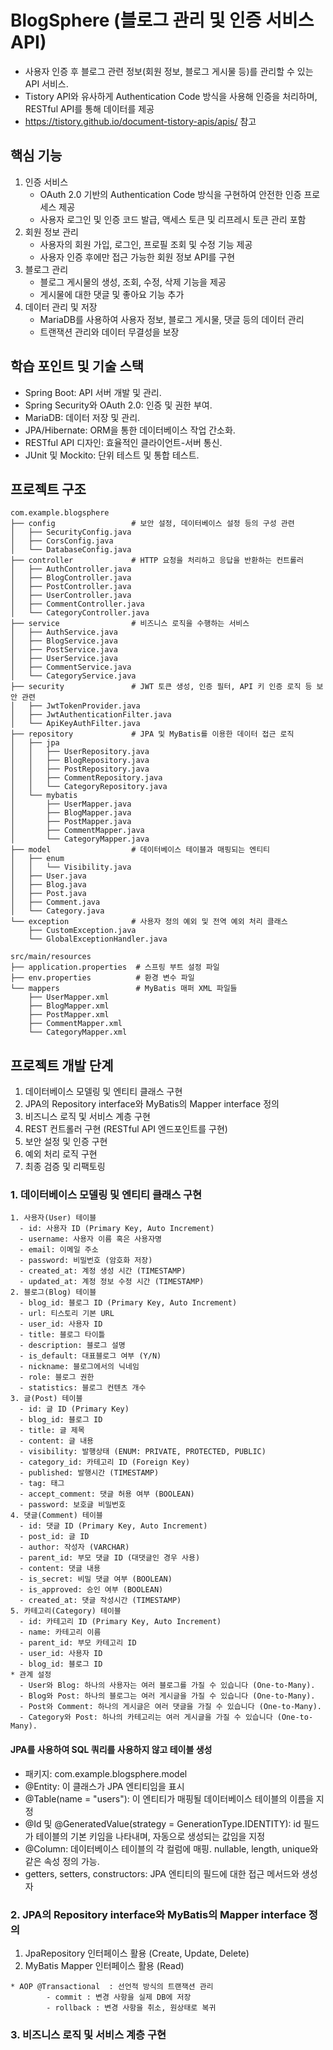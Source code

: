 # BlogSphere (블로그 관리 및 인증 서비스 API)

- 사용자 인증 후 블로그 관련 정보(회원 정보, 블로그 게시물 등)를 관리할 수 있는 API 서비스. 
- Tistory API와 유사하게 Authentication Code 방식을 사용해 인증을 처리하며, RESTful API를 통해 데이터를 제공
- https://tistory.github.io/document-tistory-apis/apis/ 참고

## 핵심 기능
1. 인증 서비스
   - OAuth 2.0 기반의 Authentication Code 방식을 구현하여 안전한 인증 프로세스 제공
   - 사용자 로그인 및 인증 코드 발급, 액세스 토큰 및 리프레시 토큰 관리 포함
2. 회원 정보 관리
   - 사용자의 회원 가입, 로그인, 프로필 조회 및 수정 기능 제공
   - 사용자 인증 후에만 접근 가능한 회원 정보 API를 구현
3. 블로그 관리
   - 블로그 게시물의 생성, 조회, 수정, 삭제 기능을 제공
   - 게시물에 대한 댓글 및 좋아요 기능 추가
4. 데이터 관리 및 저장
   - MariaDB를 사용하여 사용자 정보, 블로그 게시물, 댓글 등의 데이터 관리
   - 트랜잭션 관리와 데이터 무결성을 보장

## 학습 포인트 및 기술 스택
- Spring Boot: API 서버 개발 및 관리.
- Spring Security와 OAuth 2.0: 인증 및 권한 부여.
- MariaDB: 데이터 저장 및 관리.
- JPA/Hibernate: ORM을 통한 데이터베이스 작업 간소화.
- RESTful API 디자인: 효율적인 클라이언트-서버 통신.
- JUnit 및 Mockito: 단위 테스트 및 통합 테스트.

## 프로젝트 구조
```
com.example.blogsphere
├── config                 # 보안 설정, 데이터베이스 설정 등의 구성 관련
│   ├── SecurityConfig.java
│   ├── CorsConfig.java
│   └── DatabaseConfig.java
├── controller             # HTTP 요청을 처리하고 응답을 반환하는 컨트롤러
│   ├── AuthController.java
│   ├── BlogController.java
│   ├── PostController.java
│   ├── UserController.java
│   ├── CommentController.java
│   └── CategoryController.java
├── service                # 비즈니스 로직을 수행하는 서비스
│   ├── AuthService.java
│   ├── BlogService.java
│   ├── PostService.java
│   ├── UserService.java
│   ├── CommentService.java
│   └── CategoryService.java
├── security               # JWT 토큰 생성, 인증 필터, API 키 인증 로직 등 보안 관련
│   ├── JwtTokenProvider.java
│   ├── JwtAuthenticationFilter.java
│   └── ApiKeyAuthFilter.java
├── repository             # JPA 및 MyBatis를 이용한 데이터 접근 로직
│   ├── jpa
│   │   ├── UserRepository.java
│   │   ├── BlogRepository.java
│   │   ├── PostRepository.java
│   │   ├── CommentRepository.java
│   │   └── CategoryRepository.java
│   └── mybatis
│       ├── UserMapper.java
│       ├── BlogMapper.java
│       ├── PostMapper.java
│       ├── CommentMapper.java
│       └── CategoryMapper.java
├── model                  # 데이터베이스 테이블과 매핑되는 엔티티
│   ├── enum
│   │   └── Visibility.java
│   ├── User.java
│   ├── Blog.java
│   ├── Post.java
│   ├── Comment.java
│   └── Category.java
└── exception              # 사용자 정의 예외 및 전역 예외 처리 클래스
    ├── CustomException.java
    └── GlobalExceptionHandler.java

```
```
src/main/resources
├── application.properties  # 스프링 부트 설정 파일
├── env.properties          # 환경 변수 파일
└── mappers                 # MyBatis 매퍼 XML 파일들
    ├── UserMapper.xml
    ├── BlogMapper.xml
    ├── PostMapper.xml
    ├── CommentMapper.xml
    └── CategoryMapper.xml
```

## 프로젝트 개발 단계
1. 데이터베이스 모델링 및 엔티티 클래스 구현
2. JPA의 Repository interface와 MyBatis의 Mapper interface 정의
3. 비즈니스 로직 및 서비스 계층 구현
4. REST 컨트롤러 구현 (RESTful API 엔드포인트를 구현)
5. 보안 설정 및 인증 구현
6. 예외 처리 로직 구현
7. 최종 검증 및 리팩토링


### 1. 데이터베이스 모델링 및 엔티티 클래스 구현
```
1. 사용자(User) 테이블
  - id: 사용자 ID (Primary Key, Auto Increment)
  - username: 사용자 이름 혹은 사용자명
  - email: 이메일 주소
  - password: 비밀번호 (암호화 저장)
  - created_at: 계정 생성 시간 (TIMESTAMP)
  - updated_at: 계정 정보 수정 시간 (TIMESTAMP)
2. 블로그(Blog) 테이블
  - blog_id: 블로그 ID (Primary Key, Auto Increment)
  - url: 티스토리 기본 URL
  - user_id: 사용자 ID 
  - title: 블로그 타이틀
  - description: 블로그 설명
  - is_default: 대표블로그 여부 (Y/N)
  - nickname: 블로그에서의 닉네임
  - role: 블로그 권한
  - statistics: 블로그 컨텐츠 개수
3. 글(Post) 테이블
  - id: 글 ID (Primary Key)
  - blog_id: 블로그 ID
  - title: 글 제목
  - content: 글 내용
  - visibility: 발행상태 (ENUM: PRIVATE, PROTECTED, PUBLIC)
  - category_id: 카테고리 ID (Foreign Key)
  - published: 발행시간 (TIMESTAMP)
  - tag: 태그
  - accept_comment: 댓글 허용 여부 (BOOLEAN)
  - password: 보호글 비밀번호
4. 댓글(Comment) 테이블
  - id: 댓글 ID (Primary Key, Auto Increment)
  - post_id: 글 ID
  - author: 작성자 (VARCHAR)
  - parent_id: 부모 댓글 ID (대댓글인 경우 사용)
  - content: 댓글 내용
  - is_secret: 비밀 댓글 여부 (BOOLEAN)
  - is_approved: 승인 여부 (BOOLEAN)
  - created_at: 댓글 작성시간 (TIMESTAMP)
5. 카테고리(Category) 테이블
  - id: 카테고리 ID (Primary Key, Auto Increment)
  - name: 카테고리 이름
  - parent_id: 부모 카테고리 ID
  - user_id: 사용자 ID
  - blog_id: 블로그 ID
* 관계 설정
  - User와 Blog: 하나의 사용자는 여러 블로그를 가질 수 있습니다 (One-to-Many).
  - Blog와 Post: 하나의 블로그는 여러 게시글을 가질 수 있습니다 (One-to-Many).
  - Post와 Comment: 하나의 게시글은 여러 댓글을 가질 수 있습니다 (One-to-Many).
  - Category와 Post: 하나의 카테고리는 여러 게시글을 가질 수 있습니다 (One-to-Many).
```
#### JPA를 사용하여 SQL 쿼리를 사용하지 않고 테이블 생성
   - 패키지: com.example.blogsphere.model
   - @Entity: 이 클래스가 JPA 엔티티임을 표시
   - @Table(name = "users"): 이 엔티티가 매핑될 데이터베이스 테이블의 이름을 지정
   - @Id 및 @GeneratedValue(strategy = GenerationType.IDENTITY): id 필드가 테이블의 기본 키임을 나타내며, 자동으로 생성되는 값임을 지정
   - @Column: 데이터베이스 테이블의 각 컬럼에 매핑. nullable, length, unique와 같은 속성 정의 가능.
   - getters, setters, constructors: JPA 엔티티의 필드에 대한 접근 메서드와 생성자

### 2. JPA의 Repository interface와 MyBatis의 Mapper interface 정의
1. JpaRepository 인터페이스 활용 (Create, Update, Delete)
2. MyBatis Mapper 인터페이스 활용 (Read)
```
* AOP @Transactional  : 선언적 방식의 트랜잭션 관리
		- commit : 변경 사항을 실제 DB에 저장
		- rollback : 변경 사항을 취소, 원상태로 복귀
```
### 3. 비즈니스 로직 및 서비스 계층 구현